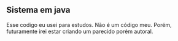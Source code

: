 ## Sistema em java

Esse codigo eu usei para estudos. Não é um código meu. Porém, futuramente irei estar criando um parecido porém autoral.
